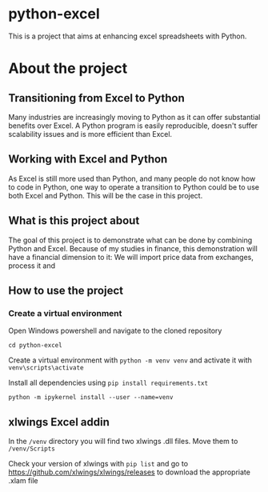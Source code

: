 # python-excel
This is a project that aims at enhancing excel spreadsheets with Python.

# About the project

## Transitioning from Excel to Python

Many industries are increasingly moving to Python as it can offer substantial benefits over Excel. A Python program is easily reproducible, doesn't suffer scalability issues and is more efficient than Excel. 

## Working with Excel and Python

As Excel is still more used than Python, and many people do not know how to code in Python, one way to operate a transition to Python could be to use both Excel and Python. This will be the case in this project.

## What is this project about

The goal of this project is to demonstrate what can be done by combining Python and Excel. Because of my studies in finance, this demonstration will have a financial dimension to it: We will import price data from exchanges, process it and 

## How to use the project

### Create a virtual environment

Open Windows powershell and navigate to the cloned repository

```cd python-excel```

Create a virtual environment with ```python -m venv venv``` and activate it with ```venv\scripts\activate```

Install all dependencies using ```pip install requirements.txt```

```python -m ipykernel install --user --name=venv```

## xlwings Excel addin

In the ```/venv``` directory you will find two xlwings .dll files. Move them to ```/venv/Scripts```

Check your version of xlwings with ```pip list``` and go to https://github.com/xlwings/xlwings/releases to download the appropriate .xlam file
